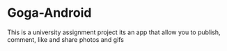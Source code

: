 # Goga-Android
This is a university assignment project
its an app that allow you to publish, comment, like and share photos and gifs
